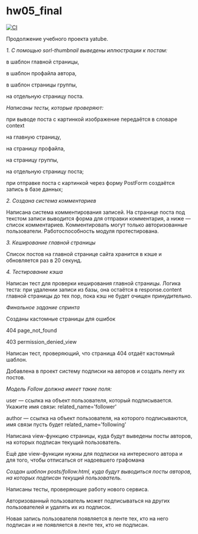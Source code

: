 # hw05_final

[![CI](https://github.com/yandex-praktikum/hw05_final/actions/workflows/python-app.yml/badge.svg?branch=master)](https://github.com/yandex-praktikum/hw05_final/actions/workflows/python-app.yml)

Продолжение учебного проекта yatube.

*1. С помощью sorl-thumbnail выведены иллюстрации к постам:*

в шаблон главной страницы,

в шаблон профайла автора,

в шаблон страницы группы,

на отдельную страницу поста.

*Написаны тесты, которые проверяют:*

при выводе поста с картинкой изображение передаётся в словаре context

  на главную страницу,

  на страницу профайла,

  на страницу группы,

  на отдельную страницу поста;

при отправке поста с картинкой через форму PostForm создаётся запись в базе данных;

*2. Создана система комментариев*

  Написана система комментирования записей. На странице поста под текстом записи выводится форма для отправки комментария, а ниже — список комментариев. Комментировать   могут только авторизованные пользователи. Работоспособность модуля протестирована.

*3. Кеширование главной страницы*

Список постов на главной странице сайта хранится в кэше и обновляется раз в 20 секунд.

*4. Тестирование кэша*

Написан тест для проверки кеширования главной страницы. Логика теста: при удалении записи из базы, она остаётся в response.content главной страницы до тех пор, пока кэш не будет очищен принудительно.

*Финальное задание спринта*

Созданы кастомные страницы для ошибок

  404 page_not_found
   
  403 permission_denied_view

Написан тест, проверяющий, что страница 404 отдаёт кастомный шаблон.

Добавлена в проект систему подписки на авторов и создать ленту их постов.

*Модель Follow должна имеет такие поля:*

user — ссылка на объект пользователя, который подписывается. Укажите имя связи: related_name='follower'

author — ссылка на объект пользователя, на которого подписываются, имя связи пусть будет related_name='following'

Написана view-функцию страницы, куда будут выведены посты авторов, на которых подписан текущий пользователь.

Ещё две view-функции нужны для подписки на интересного автора и для того, чтобы отписаться от надоевшего графомана

*Создан шаблон posts/follow.html, куда будут выводиться посты авторов, на которых подписан текущий пользователь.*

Написаны тесты, проверяющие работу нового сервиса.

Авторизованный пользователь может подписываться на других пользователей и удалять их из подписок.

Новая запись пользователя появляется в ленте тех, кто на него подписан и не появляется в ленте тех, кто не подписан.
